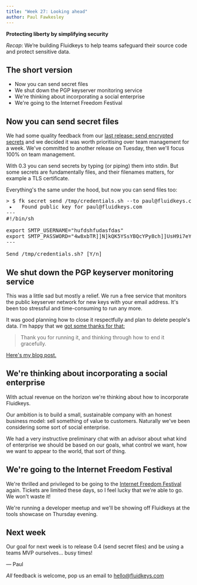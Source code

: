 ```yaml
---
title: "Week 27: Looking ahead"
author: Paul Fawkesley
---
```

**Protecting liberty by simplifying security**

_Recap_: We’re building Fluidkeys to help teams safeguard their source code and protect sensitive data.

## The short version

* Now you can send secret files
* We shut down the PGP keyserver monitoring service
* We're thinking about incorporating a social enterprise
* We're going to the Internet Freedom Festival

## Now you can send secret files

We had some quality feedback from our [last release: send encrypted secrets](/blog/release-0-3-send-encrypted-secrets/)
and we decided it was worth prioritising over team management for a week. We've committed to another
release on Tuesday, then we'll focus 100% on team management.

With 0.3 you can send secrets by typing (or piping) them into stdin. But some secrets are
fundamentally files, and their filenames matters, for example a TLS certificate.

Everything's the same under the hood, but now you can send files too:

<pre class="terminal">
<span class="prompt">></span> $ fk secret send /tmp/credentials.sh --to paul@fluidkeys.com
 ▸   Found public key for paul@fluidkeys.com
---
#!/bin/sh

export SMTP_USERNAME="hufdshfudasfdas"
export SMTP_PASSWORD="4w8xbTR]]N]kQK5YSsYBQcYPy8ch]]UsH9i7eYaX"
---

Send /tmp/credentials.sh? [Y/n]
</pre>

## We shut down the PGP keyserver monitoring service

This was a little sad but mostly a relief. We run a free service that monitors the public keyserver
network for new keys with your email address. It's been too stressful and time-consuming to run any more.

It was good planning how to close it respectfully and plan to delete people's data. I'm happy that
we [got some thanks for that:](https://twitter.com/thedarktangent/status/1093828559662018561)

> Thank you for running it, and thinking through how to end it gracefully.

[Here's my blog post.](https://www.paulfurley.com/shutting-down-keyserver-email-address-monitoring/)


## We're thinking about incorporating a social enterprise

With actual revenue on the horizon we're thinking about how to incorporate Fluidkeys.

Our ambition is to build a small, sustainable company with an honest business
model: sell something of value to customers. Naturally we've been considering
some sort of social enterprise.

We had a very instructive preliminary chat with an advisor about what kind of
enterprise we should be based on our goals, what control we want, how we want
to appear to the world, that sort of thing.

## We're going to the Internet Freedom Festival

We're thrilled and privileged to be going to the [Internet Freedom
Festival](https://internetfreedomfestival.org/) again. Tickets are limited
these days, so I feel lucky that we're able to go. We won't waste it!

We're running a developer meetup and we'll be showing off Fluidkeys at the
tools showcase on Thursday evening.

## Next week

Our goal for next week is to release 0.4 (send secret files) and be using a
teams MVP ourselves... busy times!

— Paul

*All* feedback is welcome, pop us an email to
[hello@fluidkeys.com](mailto:hello@fluidkeys.com)
